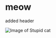 # meow

added header


![Image of Stupid cat]((https://tse4.mm.bing.net/th/id/OIP._2uw-8GTqgi7HhC_irk1-wHaEK?rs=1&pid=ImgDetMain&o=7&rm=3))
